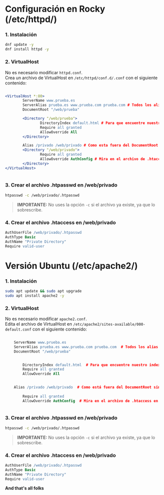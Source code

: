 # Configuración en Rocky (/etc/httpd/)

### 1. Instalación

```bash
dnf update -y
dnf install httpd -y
```

### 2. VirtualHost

No es necesario modificar `httpd.conf`.  
Crea un archivo de VirtualHost en `/etc/httpd/conf.d/.conf` con el siguiente contenido:

```apache

<VirtualHost *:80>
        ServerName www.prueba.es
        ServerAlias prueba.es www.prueba.com prueba.com # Todos los alias que podia tener
        DocumentRoot "/web/prueba"

        <Directory "/web/prueba">
                DirectoryIndex default.html # Para que encuentre nuestro index file
                Require all granted
                AllowOverride All
        </Directory>

        Alias /privado /web/privado # Como esta fuera del DocumentRoot sin esto no lo identifica
        <Directory "/web/privado">
                Require all granted
                AllowOverride AuthConfig # Mira en el archivo de .htaccess en el directorio /web/privado
        </Directory>
</VirtualHost>
    

```

### 3. Crear el archivo .htpasswd en /web/privado

```bash
htpasswd -c /web/privado/.htpasswd 
```
> **IMPORTANTE:** No uses la opción `-c` si el archivo ya existe, ya que lo sobrescribe.

### 4. Crear el archivo .htaccess en /web/privado

```apache
AuthUserFile /web/privado/.htpasswd
AuthType Basic
AuthName "Private Directory"
Require valid-user
```

# Versión Ubuntu (/etc/apache2/)

### 1. Instalación

```bash
sudo apt update && sudo apt upgrade
sudo apt install apache2 -y
```

### 2. VirtualHost

No es necesario modificar `apache2.conf`.  
Edita el archivo de VirtualHost en `/etc/apache2/sites-available/000-default.conf` con el siguiente contenido:

```apache

    ServerName www.prueba.es
    ServerAlias prueba.es www.prueba.com prueba.com  # Todos los alias que podía tener
    DocumentRoot "/web/prueba"

    
        DirectoryIndex default.html  # Para que encuentre nuestro index file
        Require all granted
        AllowOverride All
    

    Alias /privado /web/privado  # Como está fuera del DocumentRoot sin esto no lo identifica
    
        Require all granted
        AllowOverride AuthConfig  # Mira en el archivo de .htaccess en el directorio /web/privado
    

```

### 3. Crear el archivo .htpasswd en /web/privado

```bash
htpasswd -c /web/privado/.htpasswd 
```
> **IMPORTANTE:** No uses la opción `-c` si el archivo ya existe, ya que lo sobrescribe.

### 4. Crear el archivo .htaccess en /web/privado

```apache
AuthUserFile /web/privado/.htpasswd
AuthType Basic
AuthName "Private Directory"
Require valid-user
```

**And that's all folks**
